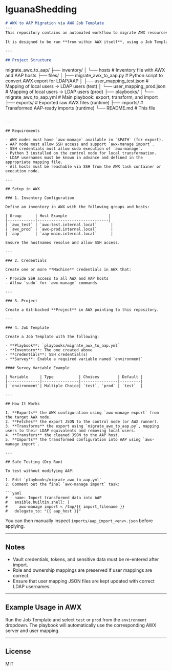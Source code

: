 # IguanaShedding



```markdown
# AWX to AAP Migration via AWX Job Template
---
This repository contains an automated workflow to migrate AWX resources (Projects, Inventories, Credentials, Job Templates, Schedules, etc.) from AWX environments (test or prod) into a centralized Red Hat Ansible Automation Platform (AAP) instance.

It is designed to be run **from within AWX itself**, using a Job Template and dynamic survey input.

---

## Project Structure

```

migrate\_awx\_to\_aap/
├── inventory/
│   └── hosts                          # Inventory file with AWX and AAP hosts
├── files/
│   ├── migrate\_awx\_to\_aap.py          # Python script to convert AWX export for LDAP/AAP
│   ├── user\_mapping\_test.json         # Mapping of local users → LDAP users (test)
│   └── user\_mapping\_prod.json         # Mapping of local users → LDAP users (prod)
├── playbooks/
│   └── migrate\_awx\_to\_aap.yml         # Main playbook: export, transform, and import
├── exports/                           # Exported raw AWX files (runtime)
├── imports/                           # Transformed AAP-ready imports (runtime)
└── README.md                          # This file

````

---

## Requirements

- AWX nodes must have `awx-manage` available in `$PATH` (for export).
- AAP node must allow SSH access and support `awx-manage import`.
- SSH credentials must allow sudo execution of `awx-manage`.
- Python 3 installed on the control node for local transformation.
- LDAP usernames must be known in advance and defined in the appropriate mapping file.
- All hosts must be reachable via SSH from the AWX task container or execution node.

---

## Setup in AWX

### 1. Inventory Configuration

Define an inventory in AWX with the following groups and hosts:

| Group      | Host Example                  |
|------------|-------------------------------|
| `awx_test` | `awx-test.internal.local`      |
| `awx_prod` | `awx-prod.internal.local`      |
| `aap`      | `aap-main.internal.local`      |

Ensure the hostnames resolve and allow SSH access.

---

### 2. Credentials

Create one or more **Machine** credentials in AWX that:

- Provide SSH access to all AWX and AAP hosts
- Allow `sudo` for `awx-manage` commands

---

### 3. Project

Create a Git-backed **Project** in AWX pointing to this repository.

---

### 4. Job Template

Create a Job Template with the following:

- **Playbook**: `playbooks/migrate_awx_to_aap.yml`
- **Inventory**: The one created above
- **Credentials**: SSH credential(s)
- **Survey**: Enable a required variable named `environment`

#### Survey Variable Example

| Variable     | Type           | Choices        | Default |
|--------------|----------------|----------------|---------|
| `environment`| Multiple Choice| `test`, `prod` | `test`  |

---

## How It Works

1. **Exports** the AWX configuration using `awx-manage export` from the target AWX node.
2. **Fetches** the export JSON to the control node (or AWX runner).
3. **Transforms** the export using `migrate_awx_to_aap.py`, mapping users to their LDAP equivalents and removing local users.
4. **Transfers** the cleaned JSON to the AAP host.
5. **Imports** the transformed configuration into AAP using `awx-manage import`.

---

## Safe Testing (Dry Run)

To test without modifying AAP:

1. Edit `playbooks/migrate_awx_to_aap.yml`
2. Comment out the final `awx-manage import` task:

```yaml
# - name: Import transformed data into AAP
#   ansible.builtin.shell: |
#     awx-manage import < /tmp/{{ import_filename }}
#   delegate_to: "{{ aap_host }}"
````

You can then manually inspect `imports/aap_import_<env>.json` before applying.

---

## Notes

* Vault credentials, tokens, and sensitive data must be re-entered after import.
* Role and ownership mappings are preserved if user mappings are correct.
* Ensure that user mapping JSON files are kept updated with correct LDAP usernames.

---

## Example Usage in AWX

Run the Job Template and select `test` or `prod` from the `environment` dropdown. The playbook will automatically use the corresponding AWX server and user mapping.

---

## License

MIT

```
